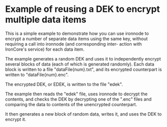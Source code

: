 # Example of reusing a DEK to encrypt multiple data items

This is a simple example to demonstrate how you can use ironnode to encrypt a number of separate
data items using the same key, without requiring a call into ironnode (and corresponding inter-
action with IronCore's service) for each data item.

The example generates a random DEK and uses it to independently encrypt several blocks of data
(each of which is generated randomly). Each data block is written to a file "dataFile{num}.txt",
and its encrypted counterpart is written to "dataFile{num}.enc".

The encrypted DEK, or EDEK, is written to the file "edek".

The example then reads the "edek" file, uses ironnode to decrypt the contents, and checks the 
DEK by decrypting one of the ".enc" files and comparing the data to contents of the unencrypted
counterpart.

It then generates a new block of random data, writes it, and uses the DEK to encrypt it.
